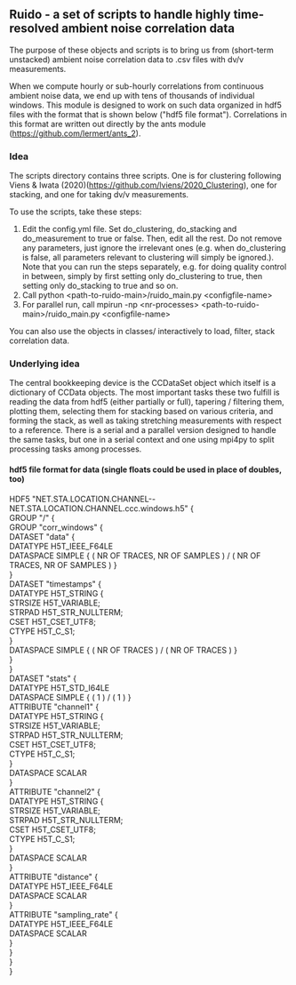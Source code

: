 ## Ruido - a set of scripts to handle highly time-resolved ambient noise correlation data

The purpose of these objects and scripts is to bring us from (short-term unstacked) ambient noise correlation data to .csv files with dv/v measurements.

When we compute hourly or sub-hourly correlations from continuous ambient noise data, we end up with tens of thousands of individual windows. This module is designed to work on such data organized in hdf5 files with the format that is shown below ("hdf5 file format"). Correlations in this format are written out directly by the ants module (https://github.com/lermert/ants_2).


### Idea

The scripts directory contains three scripts. One is for clustering following Viens & Iwata (2020)(https://github.com/lviens/2020_Clustering), one for stacking, and one for taking dv/v measurements. 

To use the scripts, take these steps: 
1. Edit the config.yml file. Set do_clustering, do_stacking and do_measurement to true or false. Then, edit all the rest. Do not remove any parameters, just ignore the irrelevant ones (e.g. when do_clustering is false, all parameters relevant to clustering will simply be ignored.). Note that you can run the steps separately, e.g. for doing quality control in between, simply by first setting only do_clustering to true, then setting only do_stacking to true and so on.
2. Call python \<path-to-ruido-main\>/ruido_main.py \<configfile-name\>
3. For parallel run, call mpirun -np \<nr-processes\> \<path-to-ruido-main\>/ruido_main.py \<configfile-name\>

You can also use the objects in classes/ interactively to load, filter, stack correlation data.

### Underlying idea

The central bookkeeping device is the CCDataSet object which itself is a dictionary of CCData objects. The most important tasks these two fulfill is reading the data from hdf5 (either partially or full), tapering / filtering them, plotting them, selecting them for stacking based on various criteria, and forming the stack, as well as taking stretching measurements with respect to a reference.
There is a serial and a parallel version designed to handle the same tasks, but one in a serial context and one using mpi4py to split processing tasks among processes.



#### hdf5 file format for data (single floats could be used in place of doubles, too)

HDF5 "NET.STA.LOCATION.CHANNEL--NET.STA.LOCATION.CHANNEL.ccc.windows.h5" {\
GROUP "/" {\
   GROUP "corr_windows" {\
      DATASET "data" {\
         DATATYPE  H5T_IEEE_F64LE\
         DATASPACE  SIMPLE { ( NR OF TRACES, NR OF SAMPLES ) / ( NR OF TRACES, NR OF SAMPLES ) }\
      }\
      DATASET "timestamps" {\
         DATATYPE  H5T_STRING {\
            STRSIZE H5T_VARIABLE;\
            STRPAD H5T_STR_NULLTERM;\
            CSET H5T_CSET_UTF8;\
            CTYPE H5T_C_S1;\
         }\
         DATASPACE  SIMPLE { ( NR OF TRACES ) / ( NR OF TRACES ) }\
      }\
   }\
   DATASET "stats" {\
      DATATYPE  H5T_STD_I64LE\
      DATASPACE  SIMPLE { ( 1 ) / ( 1 ) }\
      ATTRIBUTE "channel1" {\
         DATATYPE  H5T_STRING {\
            STRSIZE H5T_VARIABLE;\
            STRPAD H5T_STR_NULLTERM;\
            CSET H5T_CSET_UTF8;\
            CTYPE H5T_C_S1;\
         }\
         DATASPACE  SCALAR\
      }\
      ATTRIBUTE "channel2" {\
         DATATYPE  H5T_STRING {\
            STRSIZE H5T_VARIABLE;\
            STRPAD H5T_STR_NULLTERM;\
            CSET H5T_CSET_UTF8;\
            CTYPE H5T_C_S1;\
         }\
         DATASPACE  SCALAR\
      }\
      ATTRIBUTE "distance" {\
         DATATYPE  H5T_IEEE_F64LE\
         DATASPACE  SCALAR\
      }\
      ATTRIBUTE "sampling_rate" {\
         DATATYPE  H5T_IEEE_F64LE\
         DATASPACE  SCALAR\
      }\
   }\
}\
}
